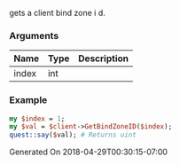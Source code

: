 gets a client bind zone i d.
### Arguments
**Name**|**Type**|**Description**
:---|:---|:---
index|int|

### Example

```perl
my $index = 1;
my $val = $client->GetBindZoneID($index);
quest::say($val); # Returns uint
```


Generated On 2018-04-29T00:30:15-07:00
